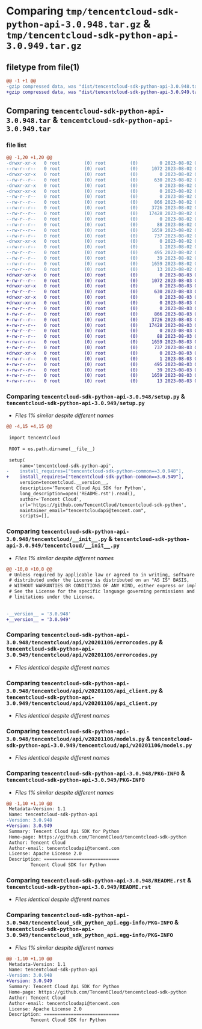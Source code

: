 # Comparing `tmp/tencentcloud-sdk-python-api-3.0.948.tar.gz` & `tmp/tencentcloud-sdk-python-api-3.0.949.tar.gz`

## filetype from file(1)

```diff
@@ -1 +1 @@
-gzip compressed data, was "dist/tencentcloud-sdk-python-api-3.0.948.tar", last modified: Wed Aug  2 00:22:44 2023, max compression
+gzip compressed data, was "dist/tencentcloud-sdk-python-api-3.0.949.tar", last modified: Thu Aug  3 00:19:01 2023, max compression
```

## Comparing `tencentcloud-sdk-python-api-3.0.948.tar` & `tencentcloud-sdk-python-api-3.0.949.tar`

### file list

```diff
@@ -1,20 +1,20 @@
-drwxr-xr-x   0 root         (0) root         (0)        0 2023-08-02 00:22:44.000000 tencentcloud-sdk-python-api-3.0.948/
--rw-r--r--   0 root         (0) root         (0)     1072 2023-08-02 00:22:44.000000 tencentcloud-sdk-python-api-3.0.948/setup.py
-drwxr-xr-x   0 root         (0) root         (0)        0 2023-08-02 00:22:44.000000 tencentcloud-sdk-python-api-3.0.948/tencentcloud/
--rw-r--r--   0 root         (0) root         (0)      630 2023-08-02 00:22:44.000000 tencentcloud-sdk-python-api-3.0.948/tencentcloud/__init__.py
-drwxr-xr-x   0 root         (0) root         (0)        0 2023-08-02 00:22:44.000000 tencentcloud-sdk-python-api-3.0.948/tencentcloud/api/
-drwxr-xr-x   0 root         (0) root         (0)        0 2023-08-02 00:22:44.000000 tencentcloud-sdk-python-api-3.0.948/tencentcloud/api/v20201106/
--rw-r--r--   0 root         (0) root         (0)        0 2023-08-02 00:22:44.000000 tencentcloud-sdk-python-api-3.0.948/tencentcloud/api/v20201106/__init__.py
--rw-r--r--   0 root         (0) root         (0)      866 2023-08-02 00:22:44.000000 tencentcloud-sdk-python-api-3.0.948/tencentcloud/api/v20201106/errorcodes.py
--rw-r--r--   0 root         (0) root         (0)     3726 2023-08-02 00:22:44.000000 tencentcloud-sdk-python-api-3.0.948/tencentcloud/api/v20201106/api_client.py
--rw-r--r--   0 root         (0) root         (0)    17428 2023-08-02 00:22:44.000000 tencentcloud-sdk-python-api-3.0.948/tencentcloud/api/v20201106/models.py
--rw-r--r--   0 root         (0) root         (0)        0 2023-08-02 00:22:44.000000 tencentcloud-sdk-python-api-3.0.948/tencentcloud/api/__init__.py
--rw-r--r--   0 root         (0) root         (0)       88 2023-08-02 00:22:44.000000 tencentcloud-sdk-python-api-3.0.948/setup.cfg
--rw-r--r--   0 root         (0) root         (0)     1659 2023-08-02 00:22:44.000000 tencentcloud-sdk-python-api-3.0.948/PKG-INFO
--rw-r--r--   0 root         (0) root         (0)      737 2023-08-02 00:22:44.000000 tencentcloud-sdk-python-api-3.0.948/README.rst
-drwxr-xr-x   0 root         (0) root         (0)        0 2023-08-02 00:22:44.000000 tencentcloud-sdk-python-api-3.0.948/tencentcloud_sdk_python_api.egg-info/
--rw-r--r--   0 root         (0) root         (0)        1 2023-08-02 00:22:44.000000 tencentcloud-sdk-python-api-3.0.948/tencentcloud_sdk_python_api.egg-info/dependency_links.txt
--rw-r--r--   0 root         (0) root         (0)      495 2023-08-02 00:22:44.000000 tencentcloud-sdk-python-api-3.0.948/tencentcloud_sdk_python_api.egg-info/SOURCES.txt
--rw-r--r--   0 root         (0) root         (0)       39 2023-08-02 00:22:44.000000 tencentcloud-sdk-python-api-3.0.948/tencentcloud_sdk_python_api.egg-info/requires.txt
--rw-r--r--   0 root         (0) root         (0)     1659 2023-08-02 00:22:44.000000 tencentcloud-sdk-python-api-3.0.948/tencentcloud_sdk_python_api.egg-info/PKG-INFO
--rw-r--r--   0 root         (0) root         (0)       13 2023-08-02 00:22:44.000000 tencentcloud-sdk-python-api-3.0.948/tencentcloud_sdk_python_api.egg-info/top_level.txt
+drwxr-xr-x   0 root         (0) root         (0)        0 2023-08-03 00:19:01.000000 tencentcloud-sdk-python-api-3.0.949/
+-rw-r--r--   0 root         (0) root         (0)     1072 2023-08-03 00:19:01.000000 tencentcloud-sdk-python-api-3.0.949/setup.py
+drwxr-xr-x   0 root         (0) root         (0)        0 2023-08-03 00:19:01.000000 tencentcloud-sdk-python-api-3.0.949/tencentcloud/
+-rw-r--r--   0 root         (0) root         (0)      630 2023-08-03 00:19:01.000000 tencentcloud-sdk-python-api-3.0.949/tencentcloud/__init__.py
+drwxr-xr-x   0 root         (0) root         (0)        0 2023-08-03 00:19:01.000000 tencentcloud-sdk-python-api-3.0.949/tencentcloud/api/
+drwxr-xr-x   0 root         (0) root         (0)        0 2023-08-03 00:19:01.000000 tencentcloud-sdk-python-api-3.0.949/tencentcloud/api/v20201106/
+-rw-r--r--   0 root         (0) root         (0)        0 2023-08-03 00:19:01.000000 tencentcloud-sdk-python-api-3.0.949/tencentcloud/api/v20201106/__init__.py
+-rw-r--r--   0 root         (0) root         (0)      866 2023-08-03 00:19:01.000000 tencentcloud-sdk-python-api-3.0.949/tencentcloud/api/v20201106/errorcodes.py
+-rw-r--r--   0 root         (0) root         (0)     3726 2023-08-03 00:19:01.000000 tencentcloud-sdk-python-api-3.0.949/tencentcloud/api/v20201106/api_client.py
+-rw-r--r--   0 root         (0) root         (0)    17428 2023-08-03 00:19:01.000000 tencentcloud-sdk-python-api-3.0.949/tencentcloud/api/v20201106/models.py
+-rw-r--r--   0 root         (0) root         (0)        0 2023-08-03 00:19:01.000000 tencentcloud-sdk-python-api-3.0.949/tencentcloud/api/__init__.py
+-rw-r--r--   0 root         (0) root         (0)       88 2023-08-03 00:19:01.000000 tencentcloud-sdk-python-api-3.0.949/setup.cfg
+-rw-r--r--   0 root         (0) root         (0)     1659 2023-08-03 00:19:01.000000 tencentcloud-sdk-python-api-3.0.949/PKG-INFO
+-rw-r--r--   0 root         (0) root         (0)      737 2023-08-03 00:19:01.000000 tencentcloud-sdk-python-api-3.0.949/README.rst
+drwxr-xr-x   0 root         (0) root         (0)        0 2023-08-03 00:19:01.000000 tencentcloud-sdk-python-api-3.0.949/tencentcloud_sdk_python_api.egg-info/
+-rw-r--r--   0 root         (0) root         (0)        1 2023-08-03 00:19:01.000000 tencentcloud-sdk-python-api-3.0.949/tencentcloud_sdk_python_api.egg-info/dependency_links.txt
+-rw-r--r--   0 root         (0) root         (0)      495 2023-08-03 00:19:01.000000 tencentcloud-sdk-python-api-3.0.949/tencentcloud_sdk_python_api.egg-info/SOURCES.txt
+-rw-r--r--   0 root         (0) root         (0)       39 2023-08-03 00:19:01.000000 tencentcloud-sdk-python-api-3.0.949/tencentcloud_sdk_python_api.egg-info/requires.txt
+-rw-r--r--   0 root         (0) root         (0)     1659 2023-08-03 00:19:01.000000 tencentcloud-sdk-python-api-3.0.949/tencentcloud_sdk_python_api.egg-info/PKG-INFO
+-rw-r--r--   0 root         (0) root         (0)       13 2023-08-03 00:19:01.000000 tencentcloud-sdk-python-api-3.0.949/tencentcloud_sdk_python_api.egg-info/top_level.txt
```

### Comparing `tencentcloud-sdk-python-api-3.0.948/setup.py` & `tencentcloud-sdk-python-api-3.0.949/setup.py`

 * *Files 1% similar despite different names*

```diff
@@ -4,15 +4,15 @@
 
 import tencentcloud
 
 ROOT = os.path.dirname(__file__)
 
 setup(
     name='tencentcloud-sdk-python-api',
-    install_requires=["tencentcloud-sdk-python-common==3.0.948"],
+    install_requires=["tencentcloud-sdk-python-common==3.0.949"],
     version=tencentcloud.__version__,
     description='Tencent Cloud Api SDK for Python',
     long_description=open('README.rst').read(),
     author='Tencent Cloud',
     url='https://github.com/TencentCloud/tencentcloud-sdk-python',
     maintainer_email="tencentcloudapi@tencent.com",
     scripts=[],
```

### Comparing `tencentcloud-sdk-python-api-3.0.948/tencentcloud/__init__.py` & `tencentcloud-sdk-python-api-3.0.949/tencentcloud/__init__.py`

 * *Files 1% similar despite different names*

```diff
@@ -10,8 +10,8 @@
 # Unless required by applicable law or agreed to in writing, software
 # distributed under the License is distributed on an "AS IS" BASIS,
 # WITHOUT WARRANTIES OR CONDITIONS OF ANY KIND, either express or implied.
 # See the License for the specific language governing permissions and
 # limitations under the License.
 
 
-__version__ = '3.0.948'
+__version__ = '3.0.949'
```

### Comparing `tencentcloud-sdk-python-api-3.0.948/tencentcloud/api/v20201106/errorcodes.py` & `tencentcloud-sdk-python-api-3.0.949/tencentcloud/api/v20201106/errorcodes.py`

 * *Files identical despite different names*

### Comparing `tencentcloud-sdk-python-api-3.0.948/tencentcloud/api/v20201106/api_client.py` & `tencentcloud-sdk-python-api-3.0.949/tencentcloud/api/v20201106/api_client.py`

 * *Files identical despite different names*

### Comparing `tencentcloud-sdk-python-api-3.0.948/tencentcloud/api/v20201106/models.py` & `tencentcloud-sdk-python-api-3.0.949/tencentcloud/api/v20201106/models.py`

 * *Files identical despite different names*

### Comparing `tencentcloud-sdk-python-api-3.0.948/PKG-INFO` & `tencentcloud-sdk-python-api-3.0.949/PKG-INFO`

 * *Files 1% similar despite different names*

```diff
@@ -1,10 +1,10 @@
 Metadata-Version: 1.1
 Name: tencentcloud-sdk-python-api
-Version: 3.0.948
+Version: 3.0.949
 Summary: Tencent Cloud Api SDK for Python
 Home-page: https://github.com/TencentCloud/tencentcloud-sdk-python
 Author: Tencent Cloud
 Author-email: tencentcloudapi@tencent.com
 License: Apache License 2.0
 Description: ============================
         Tencent Cloud SDK for Python
```

### Comparing `tencentcloud-sdk-python-api-3.0.948/README.rst` & `tencentcloud-sdk-python-api-3.0.949/README.rst`

 * *Files identical despite different names*

### Comparing `tencentcloud-sdk-python-api-3.0.948/tencentcloud_sdk_python_api.egg-info/PKG-INFO` & `tencentcloud-sdk-python-api-3.0.949/tencentcloud_sdk_python_api.egg-info/PKG-INFO`

 * *Files 1% similar despite different names*

```diff
@@ -1,10 +1,10 @@
 Metadata-Version: 1.1
 Name: tencentcloud-sdk-python-api
-Version: 3.0.948
+Version: 3.0.949
 Summary: Tencent Cloud Api SDK for Python
 Home-page: https://github.com/TencentCloud/tencentcloud-sdk-python
 Author: Tencent Cloud
 Author-email: tencentcloudapi@tencent.com
 License: Apache License 2.0
 Description: ============================
         Tencent Cloud SDK for Python
```

